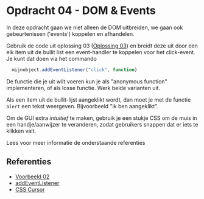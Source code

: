 # Opdracht 04 - DOM & Events
In deze opdracht gaan we niet alleen de DOM uitbreiden, we gaan ook gebeurtenissen ('events') koppelen en 
afhandelen.

Gebruik de code uit oplossing 03 ([Oplossing 03](../../solutions/opdracht03)) en breidt deze uit door 
een elk item uit de bullit list een event-handler te koppelen voor het click-event. Je kunt dat doen
via het commando
```javascript
  mijnobject.addEventListener("click", function)
```

De functie die je uit wilt voeren kun je als "anonymous function" implementeren, of als losse functie. Werk beide
varianten uit. 

Als een item uit de bullit-lijst aangeklikt wordt, dan moet je met de functie `alert` een tekst weergeven. Bijvoorbeeld
"ik ben aangeklikt".

Om de GUI extra *intuitief* te maken, gebruik je een stukje CSS om de muis in een handje/aanwijzer te veranderen,
zodat gebruikers snappen dat er iets te klikken valt.

Lees voor meer informatie de onderstaande referenties

## Referenties
  * [Voorbeeld 02](../../examples/Javascript/Example02/README.md)
  * [addEventListener](https://developer.mozilla.org/en-US/docs/Web/API/EventTarget/addEventListener)
  * [CSS Cursor](https://www.w3schools.com/cssref/pr_class_cursor.asp)
